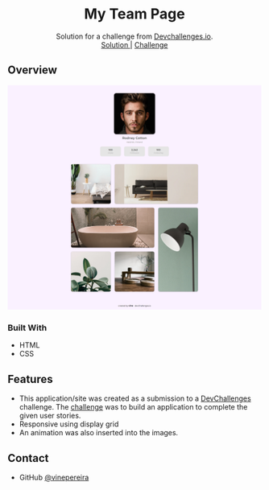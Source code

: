 <!-- Please update value in the {}  -->

<h1 align="center">My Team Page</h1>

<div align="center">
   Solution for a challenge from  <a href="http://devchallenges.io" target="_blank">Devchallenges.io</a>.
</div>

<div align="center">
    <a href="https://vinepereira.github.io/My-Gallery-Dev-Challenges/">
      Solution
    </a>
    <span> | </span>
    <a href="https://www.figma.com/file/HHzg6Ywq8jamFTB0J4iXKM/my-gallery-challenge?node-id=0%3A1&t=Yo8pvvyAE77T5eyU-0">
      Challenge
    </a>
  </h3>
</div>

## Overview

![screenshot](./Desktop.png)


### Built With

- HTML
- CSS

## Features

- This application/site was created as a submission to a [DevChallenges](https://devchallenges.io/challenges) challenge. The [challenge](https://devchallenges.io/challenges/wBunSb7FPrIepJZAg0sY) was to build an application to complete the given user stories.
- Responsive using display grid
- An animation was also inserted into the images.


## Contact
- GitHub [@vinepereira](https://github.com/vinepereira)

